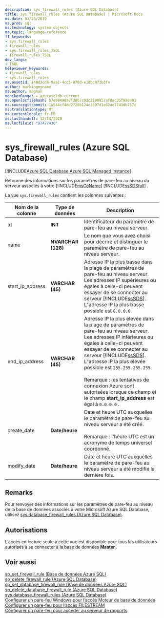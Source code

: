 ```yaml
---
description: sys_firewall_rules (Azure SQL Database)
title: sys.firewall_rules (Azure SQL Database) | Microsoft Docs
ms.date: 03/26/2019
ms.prod: sql
ms.technology: system-objects
ms.topic: language-reference
f1_keywords:
- sys.firewall_rules
- firewall_rules
- sys.firewall_rules_TSQL
- firewall_rules_TSQL
dev_langs:
- TSQL
helpviewer_keywords:
- firewall_rules
- sys.firewall_rules
ms.assetid: 140d2cd8-9aa1-4cc5-870d-e1dbc873b3fe
author: markingmyname
ms.author: maghan
monikerRange: = azuresqldb-current
ms.openlocfilehash: b7e08498a9f3867c03c2198957af0ac35f9a0a01
ms.sourcegitcommit: 1a544cf4dd2720b124c3697d1e62ae7741db757c
ms.translationtype: MT
ms.contentlocale: fr-FR
ms.lasthandoff: 12/14/2020
ms.locfileid: "97477430"
---
```

# <a name="sysfirewall_rules-azure-sql-database"></a>sys_firewall_rules (Azure SQL Database)
[!INCLUDE[Azure SQL Database Azure SQL Managed Instance](../../includes/applies-to-version/asdb-asdbmi.md)]

  Retourne des informations sur les paramètres de pare-feu au niveau du serveur associés à votre [!INCLUDE[msCoName](../../includes/msconame-md.md)] [!INCLUDE[ssSDSfull](../../includes/sssdsfull-md.md)] .  
  
 La vue `sys.firewall_rules` contient les colonnes suivantes :  
  
|Nom de la colonne|Type de données|Description|  
|-----------------|---------------|-----------------|  
|id|**INT**|Identificateur du paramètre de pare-feu au niveau serveur.|  
|name|**NVARCHAR (128)**|Le nom que vous avez choisi pour décrire et distinguer le paramètre de pare-feu au niveau serveur.|  
|start_ip_address|**VARCHAR (45)**|Adresse IP la plus basse dans la plage de paramètres de pare-feu au niveau serveur. Les adresses IP supérieures ou égales à celle-ci peuvent essayer de se connecter au serveur [!INCLUDE[ssSDS](../../includes/sssds-md.md)]. L"adresse IP la plus basse possible est `0.0.0.0`.|  
|end_ip_address|**VARCHAR (45)**|Adresse IP la plus élevée dans la plage de paramètres de pare-feu au niveau serveur. Les adresses IP inférieures ou égales à celle-ci peuvent essayer de se connecter au serveur [!INCLUDE[ssSDS](../../includes/sssds-md.md)]. L"adresse IP la plus élevée possible est `255.255.255.255`.<br /><br /> Remarque : les tentatives de connexion Azure sont autorisées lorsque ce champ et le champ **start_ip_address** est égal à `0.0.0.0` .|  
|create_date|**Date/heure**|Date et heure UTC auxquelles le paramètre de pare-feu au niveau serveur a été créé.<br /><br /> Remarque : l’heure UTC est un acronyme de temps universel coordonné.|  
|modify_date|**Date/heure**|Date et heure UTC auxquelles le paramètre de pare-feu au niveau serveur a été modifié la dernière fois.|  
  
## <a name="remarks"></a>Remarks

 Pour renvoyer des informations sur les paramètres de pare-feu au niveau de la base de données associés à votre Microsoft Azure SQL Database, utilisez [sys.database_firewall_rules &#40;Azure SQL Database&#41;](../../relational-databases/system-catalog-views/sys-database-firewall-rules-azure-sql-database.md).  
  
## <a name="permissions"></a>Autorisations

 L’accès en lecture seule à cette vue est disponible pour tous les utilisateurs autorisés à se connecter à la base de données **Master** .  
  
## <a name="see-also"></a>Voir aussi

[sp_set_firewall_rule &#40;Base de données Azure SQL&#41;](../../relational-databases/system-stored-procedures/sp-set-firewall-rule-azure-sql-database.md)  
[sp_delete_firewall_rule &#40;Azure SQL Database&#41;](../../relational-databases/system-stored-procedures/sp-delete-firewall-rule-azure-sql-database.md)   
[sp_set_database_firewall_rule &#40;Base de données Azure SQL&#41;](../../relational-databases/system-stored-procedures/sp-set-database-firewall-rule-azure-sql-database.md)  
[sp_delete_database_firewall_rule &#40;Azure SQL Database&#41;](../../relational-databases/system-stored-procedures/sp-delete-database-firewall-rule-azure-sql-database.md)  
[sys.database_firewall_rules &#40;Azure SQL Database&#41;](../../relational-databases/system-catalog-views/sys-database-firewall-rules-azure-sql-database.md)  
[Configurer un pare-feu Windows pour l’accès Moteur de base de données](../../database-engine/configure-windows/configure-a-windows-firewall-for-database-engine-access.md)     
[Configurer un pare-feu pour l’accès FILESTREAM](../../relational-databases/blob/configure-a-firewall-for-filestream-access.md)  
[Configurer un pare-feu pour accéder au serveur de rapports](../../reporting-services/report-server/configure-a-firewall-for-report-server-access.md) 
